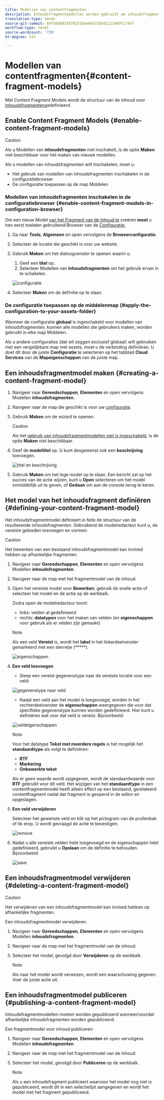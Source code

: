 ```yaml
---
title: Modellen van contentfragmenten
description: Inhoudsfragmentmodellen worden gebruikt om inhoudsfragmenten met gestructureerde inhoud te maken.
translation-type: tm+mt
source-git-commit: 69756d6831678151b0e8eb73db81113d49f17447
workflow-type: tm+mt
source-wordcount: '739'
ht-degree: 21%

---
```



# Modellen van contentfragmenten{#content-fragment-models}

Met Content Fragment Models wordt de structuur van de inhoud voor [inhoudsfragmenten](/help/assets/content-fragments/content-fragments.md)gedefinieerd.

## Enable Content Fragment Models {#enable-content-fragment-models}

>[!CAUTION]
>
>Als u Modellen van **inhoudsfragmenten** niet inschakelt, is de optie **Maken** niet beschikbaar voor het maken van nieuwe modellen.

Als u modellen van inhoudsfragmenten wilt inschakelen, moet u:

* Het gebruik van modellen van inhoudsfragmenten inschakelen in de configuratiebrowser
* De configuratie toepassen op de map Middelen

### Modellen van inhoudsfragmenten inschakelen in de configuratiebrowser {#enable-content-fragment-models-in-configuration-browser}

Om een nieuw Model [van het Fragment van de Inhoud te](#creating-a-content-fragment-model) creëren **moet** u hen eerst toelaten gebruikend Browser van de [Configuratie:](/help/implementing/developing/introduction/configurations.md#using-configuration-browser)

1. Ga naar **Tools**, **Algemeen** en open vervolgens de **Browserconfiguratie**.
2. Selecteer de locatie die geschikt is voor uw website.
3. Gebruik **Maken** om het dialoogvenster te openen waarin u:

   1. Geef een **titel** op.
   2. Selecteer Modellen van **inhoudsfragmenten** om het gebruik ervan in te schakelen.

   ![configuratie](assets/cfm-models-01.png)

4. Selecteer **Maken** om de definitie op te slaan.

### De configuratie toepassen op de middelenmap {#apply-the-configuration-to-your-assets-folder}

Wanneer de configuratie **globaal** is ingeschakeld voor modellen van inhoudsfragmenten, kunnen alle modellen die gebruikers maken, worden gebruikt in elke map Middelen.

Als u andere configuraties (dat wil zeggen exclusief globaal) wilt gebruiken met een vergelijkbare map met assets, moet u de verbinding definiëren. U doet dit door de juiste **Configuratie** te selecteren op het tabblad **Cloud Services** van de **Mapeigenschappen** van de juiste map.

## Een inhoudsfragmentmodel maken {#creating-a-content-fragment-model}

1. Navigeer naar **Gereedschappen**, **Elementen** en open vervolgens Modellen **inhoudsfragmenten**.
1. Navigeer naar de map die geschikt is voor uw [configuratie](#enable-content-fragment-models).
1. Gebruik **Maken** om de wizard te openen.

   >[!CAUTION]
   >
   >Als het [gebruik van inhoudsfragmentmodellen niet is ingeschakeld](#enable-content-fragment-models), is de optie **Maken** niet beschikbaar.

1. Geef de **modeltitel** op. U kunt desgewenst ook een **beschrijving** toevoegen.

   ![titel en beschrijving](assets/cfm-models-02.png)

1. Gebruik **Maken** om het lege model op te slaan. Een bericht zal op het succes van de actie wijzen, kunt u **Open** selecteren om het model onmiddellijk uit te geven, of **Gedaan** om aan de console terug te keren.

## Het model van het inhoudsfragment definiëren {#defining-your-content-fragment-model}

Het inhoudsfragmentmodel definieert in feite de structuur van de resulterende inhoudsfragmenten. Gebruikend de modelredacteur kunt u, de vereiste gebieden toevoegen en vormen:

>[!CAUTION]
>
>Het bewerken van een bestaand inhoudsfragmentmodel kan invloed hebben op afhankelijke fragmenten.

1. Navigeer naar **Gereedschappen**, **Elementen** en open vervolgens Modellen **inhoudsfragmenten**.

1. Navigeer naar de map met het fragmentmodel van de inhoud.
1. Open het vereiste model voor **Bewerken**; gebruik de snelle actie of selecteer het model en de actie op de werkbalk.

   Zodra open de modelredacteur toont:

   * links: velden al gedefinieerd
   * rechts: **datatypen** voor het maken van velden (en **eigenschappen** voor gebruik als er velden zijn gemaakt)

   >[!NOTE]
   >
   >Als een veld **Vereist** is, wordt het **label** in het linkerdeelvenster gemarkeerd met een sterretje (*****).

   ![eigenschappen](assets/cfm-models-03.png)

1. **Een veld toevoegen**

   * Sleep een vereist gegevenstype naar de vereiste locatie voor een veld:

   ![gegevenstype naar veld](assets/cfm-models-04.png)

   * Nadat een veld aan het model is toegevoegd, worden in het rechterdeelvenster de **eigenschappen** weergegeven die voor dat specifieke gegevenstype kunnen worden gedefinieerd. Hier kunt u definiëren wat voor dat veld is vereist. Bijvoorbeeld:

   ![veldeigenschappen](assets/cfm-models-05.png)

   >[!NOTE]
   Voor het datatype **Tekst met meerdere regels** is het mogelijk het **standaardtype** als volgt te definiëren:
   * **RTF**
   * **Markering**
   * **Onbewerkte tekst**

   Als er geen waarde wordt opgegeven, wordt de standaardwaarde voor **RTF** gebruikt voor dit veld.
   Het wijzigen van het **standaardtype** in een contentfragmentmodel heeft alleen effect op een bestaand, gerelateerd contentfragment nadat dat fragment is geopend in de editor en opgeslagen.

1. **Een veld verwijderen**

   Selecteer het gewenste veld en klik op het pictogram van de prullenbak of tik erop. U wordt gevraagd de actie te bevestigen.

   ![remove](assets/cfm-models-06.png)

1. Nadat u alle vereiste velden hebt toegevoegd en de eigenschappen hebt gedefinieerd, gebruikt u **Opslaan** om de definitie te behouden. Bijvoorbeeld:

   ![save](assets/cfm-models-07.png)

## Een inhoudsfragmentmodel verwijderen {#deleting-a-content-fragment-model}

>[!CAUTION]
Het verwijderen van een inhoudsfragmentmodel kan invloed hebben op afhankelijke fragmenten.

Een inhoudsfragmentmodel verwijderen:

1. Navigeer naar **Gereedschappen**, **Elementen** en open vervolgens Modellen **inhoudsfragmenten**.

1. Navigeer naar de map met het fragmentmodel van de inhoud.
1. Selecteer het model, gevolgd door **Verwijderen** op de werkbalk.

   >[!NOTE]
   Als naar het model wordt verwezen, wordt een waarschuwing gegeven. Voer de juiste actie uit.

## Een inhoudsfragmentmodel publiceren {#publishing-a-content-fragment-model}

Inhoudsfragmentmodellen moeten worden gepubliceerd wanneer/voordat afhankelijke inhoudsfragmenten worden gepubliceerd.

Een fragmentmodel voor inhoud publiceren:

1. Navigeer naar **Gereedschappen**, **Elementen** en open vervolgens Modellen **inhoudsfragmenten**.

1. Navigeer naar de map met het fragmentmodel van de inhoud.
1. Selecteer het model, gevolgd door **Publiceren** op de werkbalk.

   >[!NOTE]
   Als u een inhoudsfragment publiceert waarvoor het model nog niet is gepubliceerd, wordt dit in een selectielijst aangegeven en wordt het model met het fragment gepubliceerd.
